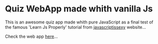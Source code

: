 Quiz WebApp made whith vanilla Js
=================================

This is an awesome quiz app made whith pure JavaScript as a final test of the famous 'Learn Js Properly' tutorial from [javascriptissexy](http://javascriptissexy.com/how-to-learn-javascript-properly/) website...

Check the web app [here](http://ygorlf.github.io/quiz-app)...
